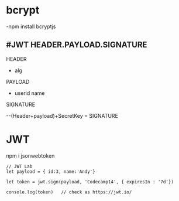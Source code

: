  # bcrypt
 -npm install bcryptjs


#JWT
 HEADER.PAYLOAD.SIGNATURE
-------
 HEADER

- alg

PAYLOAD

- userid name


 SIGNATURE

 --(Header+payload)+SecretKey = SIGNATURE


 # JWT

 npm i jsonwebtoken



 ```
 // JWT Lab
let payload = { id:3, name:'Andy'}

let token = jwt.sign(payload, 'Codecamp14', { expiresIn : '7d'})

console.log(token)   // check as https://jwt.io/
 ```